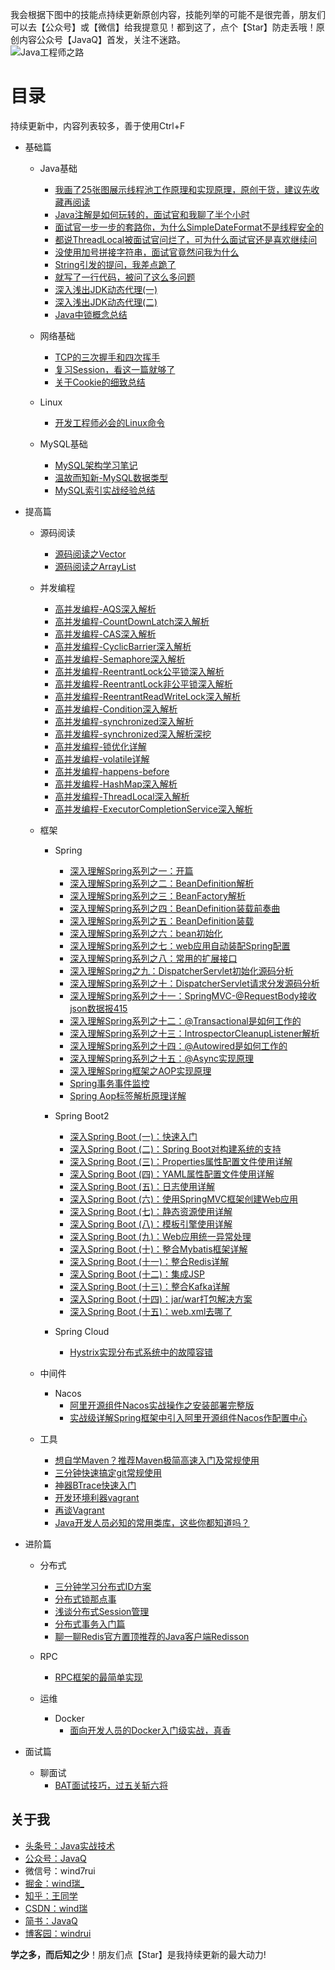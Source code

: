 我会根据下图中的技能点持续更新原创内容，技能列举的可能不是很完善，朋友们可以去【公众号】或【微信】给我提意见！都到这了，点个【Star】防走丢哦！原创内容公众号【JavaQ】首发，关注不迷路。<br/>
![Java工程师之路](https://img-blog.csdnimg.cn/20200608070735865.png)

# 目录 
持续更新中，内容列表较多，善于使用Ctrl+F
- 基础篇
  - Java基础
    - [我画了25张图展示线程池工作原理和实现原理，原创干货，建议先收藏再阅读](https://mp.weixin.qq.com/s/1oEdi_J79lWaX0649N6BPg)
    - [Java注解是如何玩转的，面试官和我聊了半个小时](https://mp.weixin.qq.com/s?__biz=MzI0NjUxNTY5Nw==&mid=2247484696&idx=1&sn=54c8b5ad9373d88564032c8bc4bc0926&chksm=e9bf5786dec8de90506632f193789cc088165985e35320a5e2a64f6a1230f5d74c9118a811af&token=1138093002&lang=zh_CN#rd) 
    - [面试官一步一步的套路你，为什么SimpleDateFormat不是线程安全的](https://mp.weixin.qq.com/s?__biz=MzI0NjUxNTY5Nw==&mid=2247484707&idx=1&sn=3eea7537f43fcf0cd646d9bc64fd657f&chksm=e9bf57bddec8deab4ffea25c68197d82c1b46ba58ad0963c9fc0ee6d79f9c47c29660875187f&token=1138093002&lang=zh_CN#rd)
    - [都说ThreadLocal被面试官问烂了，可为什么面试官还是喜欢继续问](https://mp.weixin.qq.com/s?__biz=MzI0NjUxNTY5Nw==&mid=2247484701&idx=1&sn=67ba3d2cedbd7a475371acfc474210e1&chksm=e9bf5783dec8de95e76115bc1fbd14401f8b41030d7aa5ebd42894eba56f138fd03f153718a4&token=1138093002&lang=zh_CN#rd)
    - [没使用加号拼接字符串，面试官竟然问我为什么](https://mp.weixin.qq.com/s?__biz=MzI0NjUxNTY5Nw==&mid=2247484712&idx=1&sn=982a0801e878700b42b48f7fae3e5f30&chksm=e9bf57b6dec8dea04544c551c8206897f66efb81f49532b65df4ff878ad284c261b48ad9e3dd&token=1138093002&lang=zh_CN#rd)
    - [String引发的提问，我差点跪了](https://mp.weixin.qq.com/s?__biz=MzI0NjUxNTY5Nw==&mid=2247484671&idx=1&sn=b33d3a54250b217d0945c69a4e3d3212&chksm=e9bf5661dec8df777af465067f81e4ac57cb3aec2ca5a50c5b22a695d23ce99d8a8150c407b6&token=1138093002&lang=zh_CN#rd)
    - [就写了一行代码，被问了这么多问题](https://mp.weixin.qq.com/s?__biz=MzI0NjUxNTY5Nw==&mid=2247484653&idx=1&sn=7d433692eaba49f33d90b1f81dafd23d&chksm=e9bf5673dec8df65f0511062a2e2bd9f55f091e8eba9a063ee8669ee7d50a62eb4c04f3bb071&token=1138093002&lang=zh_CN#rd)
    - [深入浅出JDK动态代理(一)](https://mp.weixin.qq.com/s?__biz=MzI0NjUxNTY5Nw==&mid=2247483795&idx=1&sn=1877060f8f5dc6b471ab3ca9d0768294&chksm=e9bf530ddec8da1b2634f55726c54dce176b1fe2bb3a0a6a6ad427daeeb79e00f13252db3e20&token=1330907269&lang=zh_CN#rd)
    - [深入浅出JDK动态代理(二)](https://mp.weixin.qq.com/s?__biz=MzI0NjUxNTY5Nw==&mid=2247483796&idx=1&sn=932a2d7ac1c10bba9917804c8e32b807&chksm=e9bf530adec8da1cfa9d825b882815b394e1e414d3b1c4344ac171dbc4de70fc6d2cd2bf7796&token=1330907269&lang=zh_CN#rd)
    - [Java中锁概念总结](https://mp.weixin.qq.com/s?__biz=MzI0NjUxNTY5Nw==&mid=2247483946&idx=1&sn=70714d004c86bae1388453adc1095041&chksm=e9bf50b4dec8d9a245cfcd456b3a6b5df04a01793e7e13307ab750437e02e24a3ba627a8e7bd&token=1330907269&lang=zh_CN#rd)
    
    
    
  - 网络基础
    - [TCP的三次握手和四次挥手](https://mp.weixin.qq.com/s?__biz=MzI0NjUxNTY5Nw==&mid=2247483696&idx=1&sn=e68302415de160e1e7441e44860f5e15&chksm=e9bf53aedec8dab8e697910d5a3cab22e49e3d8dedea02353f948c0814d3f5d0358b96064afc&token=1330907269&lang=zh_CN#rd)
    - [复习Session，看这一篇就够了](https://mp.weixin.qq.com/s?__biz=MzI0NjUxNTY5Nw==&mid=2247483929&idx=1&sn=a0f2afba69a4a5d06d328771603865fc&chksm=e9bf5087dec8d9918c04487a368d2cb557d47ca0c621e57606b55c862a7dfc0afbf911b086d0&token=1330907269&lang=zh_CN#rd)
    - [关于Cookie的细致总结](https://mp.weixin.qq.com/s?__biz=MzI0NjUxNTY5Nw==&mid=2247483919&idx=1&sn=fc767e4e03641a16867f4e2f6b2e068c&chksm=e9bf5091dec8d987ed85e9f7142738a0fc114f1837e5935885be14751a4d65b3ff485fee7bca&token=1330907269&lang=zh_CN#rd)
  - Linux
    - [开发工程师必会的Linux命令](https://mp.weixin.qq.com/s?__biz=MzI0NjUxNTY5Nw==&mid=2247484043&idx=1&sn=3e6b2a1eb4879f28bc4dbe0bb8e93d6f&chksm=e9bf5015dec8d903c600d026c9b0972bc2a5168a23ef95d781e327230a51723158c34c4729ea&token=1330907269&lang=zh_CN#rd)
  - MySQL基础
    - [MySQL架构学习笔记](https://mp.weixin.qq.com/s?__biz=MzI0NjUxNTY5Nw==&mid=2247484053&idx=1&sn=607e19356dddaf2df866d22e4f4d6511&chksm=e9bf500bdec8d91d7beb2b40e83be646c3c59640d7e50303271cc39fd0a818c09c474fa28e72&token=1330907269&lang=zh_CN#rd)
    - [温故而知新-MySQL数据类型](https://mp.weixin.qq.com/s?__biz=MzI0NjUxNTY5Nw==&mid=2247484064&idx=1&sn=c513801d9514aa31abf81e9635cb135b&chksm=e9bf503edec8d928b7ab0ed4798387fa8f49261391fe294488f69bddc7219d153860b30238f2&token=1330907269&lang=zh_CN#rd)
    - [MySQL索引实战经验总结](https://mp.weixin.qq.com/s?__biz=MzI0NjUxNTY5Nw==&mid=2247483942&idx=1&sn=842ec4a756e48743384d38be30ac064d&chksm=e9bf50b8dec8d9ae97ed4a69bba4d045d13c96813b0e503d5ec79a51b45bc1dada5363fc6f96&token=1330907269&lang=zh_CN#rd)
    
  
- 提高篇
  - 源码阅读
    - [源码阅读之Vector](https://www.jianshu.com/p/3a6d5fc44122)
    - [源码阅读之ArrayList](https://mp.weixin.qq.com/s?__biz=MzI0NjUxNTY5Nw==&mid=2247483699&idx=1&sn=1a11f45640e7e917a42c0751a0ed20c3&chksm=e9bf53addec8dabb51db0282265f3bb2df419e3059cf93b339b57b85060e71a327a8c3e159b2&token=1330907269&lang=zh_CN#rd)
    
    
  - 并发编程
    - [高并发编程-AQS深入解析](https://mp.weixin.qq.com/s?__biz=MzI0NjUxNTY5Nw==&mid=2247484320&idx=1&sn=9059f8308b07898a2cbbc15780a61f43&chksm=e9bf513edec8d82881f7360c9c4cf14bec405e6133f4d14ab700a74eda6322629ee8ce8806ba&token=1138093002&lang=zh_CN#rd)
    - [高并发编程-CountDownLatch深入解析](https://mp.weixin.qq.com/s?__biz=MzI0NjUxNTY5Nw==&mid=2247484326&idx=1&sn=6d8b68802adb70c5de1f1b8a2cd2a6c1&chksm=e9bf5138dec8d82ecb46f4704f8459c05d842d0d77f5bef24cac8283f88ade1d4f8685dac162&token=1138093002&lang=zh_CN#rd)
    - [高并发编程-CAS深入解析](https://mp.weixin.qq.com/s?__biz=MzI0NjUxNTY5Nw==&mid=2247484335&idx=1&sn=64f675e9342cf52c167e9916338497ff&chksm=e9bf5131dec8d827625354860d8185da5ed6f51e7a235113741beb4b48a46023215255c02e99&token=1138093002&lang=zh_CN#rd)
    - [高并发编程-CyclicBarrier深入解析](https://mp.weixin.qq.com/s?__biz=MzI0NjUxNTY5Nw==&mid=2247484339&idx=1&sn=239c24306bd835be2abf5224566c1f85&chksm=e9bf512ddec8d83b8be383c8e62e0a8028f3cf4ad9df777a30f2c3a0cfa32bdcdedeeace77c4&token=1138093002&lang=zh_CN#rd)
    - [高并发编程-Semaphore深入解析](https://mp.weixin.qq.com/s?__biz=MzI0NjUxNTY5Nw==&mid=2247484344&idx=1&sn=e0276a89ad9783b268f9c08f2691edcb&chksm=e9bf5126dec8d8300a6919b8b8e2691cc2dc5f6596e3e1a55511c5269f78264c8a378004e925&token=1138093002&lang=zh_CN#rd)
    - [高并发编程-ReentrantLock公平锁深入解析](https://mp.weixin.qq.com/s?__biz=MzI0NjUxNTY5Nw==&mid=2247484348&idx=1&sn=f6d668a6283ad33a71041bbcfa6a48d7&chksm=e9bf5122dec8d834d305801c2844fd1c7e68f7f0dc802aba17fa2b32499c3c64d4a044c28fb7&token=1138093002&lang=zh_CN#rd)
    - [高并发编程-ReentrantLock非公平锁深入解析](https://mp.weixin.qq.com/s?__biz=MzI0NjUxNTY5Nw==&mid=2247484357&idx=1&sn=a651dc2427449268ccc92d389d98b92b&chksm=e9bf515bdec8d84dce67a861f03a708e6da62aaf9386aae7c268005eff89105d2e09563c6a44&token=1138093002&lang=zh_CN#rd)
    - [高并发编程-ReentrantReadWriteLock深入解析](https://mp.weixin.qq.com/s?__biz=MzI0NjUxNTY5Nw==&mid=2247484361&idx=1&sn=925f36e47640aa57293f27b7c92b6d97&chksm=e9bf5157dec8d841936df507a245b46123f35fc188e0af518d6c6abda25e3574cba61460d093&token=1138093002&lang=zh_CN#rd)
    - [高并发编程-Condition深入解析](https://mp.weixin.qq.com/s?__biz=MzI0NjUxNTY5Nw==&mid=2247484367&idx=1&sn=44bcf3eac0a10754a1de17759f41cb95&chksm=e9bf5151dec8d847601727eaac8646d2c907cc217b3ec32d631419485709cd99463111ec6ed3&token=1138093002&lang=zh_CN#rd)
    - [高并发编程-synchronized深入解析](https://mp.weixin.qq.com/s?__biz=MzI0NjUxNTY5Nw==&mid=2247484378&idx=1&sn=c0c9fd1121e49e89d45c5578f4159562&chksm=e9bf5144dec8d8526ab953ba35260d3c90b6c131ff5c920c6090cae3ac7e9e7b5f9be4df20d3&token=1138093002&lang=zh_CN#rd)
    - [高并发编程-synchronized深入解析深挖](https://mp.weixin.qq.com/s?__biz=MzI0NjUxNTY5Nw==&mid=2247484385&idx=1&sn=b941bba79dedfdbbe46e4639c512f188&chksm=e9bf517fdec8d86995b0086aee9c591bf00bc4505b79d72989b933876ab5dd9271cf7c40c7bf&token=1138093002&lang=zh_CN#rd)
    - [高并发编程-锁优化详解](https://mp.weixin.qq.com/s?__biz=MzI0NjUxNTY5Nw==&mid=2247484393&idx=1&sn=ee05cfe2cd9e05d059accd756c91f098&chksm=e9bf5177dec8d861261cec23dfa3220bef156a535ba3a2a738bad066dd4febe1d7849c5454cb&token=1138093002&lang=zh_CN#rd)
    - [高并发编程-volatile详解](https://mp.weixin.qq.com/s?__biz=MzI0NjUxNTY5Nw==&mid=2247484400&idx=1&sn=e8a62bebb5f5b69105bc5e7647037897&chksm=e9bf516edec8d878d49264e10a9660868dedf4644943c4d65dea33f380e4c50bad9746771711&token=1138093002&lang=zh_CN#rd)
    - [高并发编程-happens-before](https://mp.weixin.qq.com/s?__biz=MzI0NjUxNTY5Nw==&mid=2247484423&idx=1&sn=c579b7be0ce23e4407fde5224ec70f39&chksm=e9bf5699dec8df8f690eb743b4a8674d69b0a81dd13ec7970c4fabd3091318538b701cdeadd6&token=1138093002&lang=zh_CN#rd)
    - [高并发编程-HashMap深入解析](https://mp.weixin.qq.com/s?__biz=MzI0NjUxNTY5Nw==&mid=2247484428&idx=1&sn=8267d69b174556ba052acf961c5fb07b&chksm=e9bf5692dec8df84d41a3f5264b53f74212eae43f428d047eb5f0a340db3bf5fbc41df8445e5&token=1138093002&lang=zh_CN#rd)
    - [高并发编程-ThreadLocal深入解析](https://mp.weixin.qq.com/s?__biz=MzI0NjUxNTY5Nw==&mid=2247484433&idx=1&sn=e0e66e5644f0f403a9a7f4d6226cf8af&chksm=e9bf568fdec8df99a6a35d609d46e285c35a9474a3efd8e13162749d8e7ab7a864fbe482279f&token=1138093002&lang=zh_CN#rd)
    - [高并发编程-ExecutorCompletionService深入解析](https://mp.weixin.qq.com/s?__biz=MzI0NjUxNTY5Nw==&mid=2247484563&idx=1&sn=d3b69e4acc957afb0b64af7e3b257e0e&chksm=e9bf560ddec8df1b07718acb9eb142f980712363c49988ba25b12535142c9c483936f84324a5&token=1138093002&lang=zh_CN#rd)
  
  - 框架
    - Spring
      - [深入理解Spring系列之一：开篇](https://mp.weixin.qq.com/s?__biz=MzI0NjUxNTY5Nw==&mid=2247483810&idx=1&sn=a2df14fdb638c2c6f54176d2926519d2&chksm=e9bf533cdec8da2a39032b8abc98ecbc6d4c2597ddc500d97768911ed0984499ec3c04ff5e78&token=1138093002&lang=zh_CN#rd)
      - [深入理解Spring系列之二：BeanDefinition解析](https://mp.weixin.qq.com/s?__biz=MzI0NjUxNTY5Nw==&mid=2247483814&idx=1&sn=ddf49931d552e9b4553dcec457a84c51&chksm=e9bf5338dec8da2eb190b24beda9c110d0d3ceb4b25d57c36a5b9c64b6e6b918848651e7c0f3&token=1138093002&lang=zh_CN#rd)
      - [深入理解Spring系列之三：BeanFactory解析](https://mp.weixin.qq.com/s?__biz=MzI0NjUxNTY5Nw==&mid=2247483824&idx=1&sn=9b7c2603093b055c59cc037d0ab66db0&chksm=e9bf532edec8da3874ec762744f01535228481160cc1c35fa89e0e93380893573a415ecf3601&token=1138093002&lang=zh_CN#rd)
      - [深入理解Spring系列之四：BeanDefinition装载前奏曲](https://mp.weixin.qq.com/s?__biz=MzI0NjUxNTY5Nw==&mid=2247483835&idx=1&sn=276911368d443f134997408a75578daa&chksm=e9bf5325dec8da3368915672add7ddc3c91580c2a06eaa52be20ed20e4f1ff00456959c24880&token=1138093002&lang=zh_CN#rd)
      - [深入理解Spring系列之五：BeanDefinition装载](https://mp.weixin.qq.com/s?__biz=MzI0NjUxNTY5Nw==&mid=2247483836&idx=1&sn=3cf9e95ab4fc6f691950f803d7ee3d43&chksm=e9bf5322dec8da345de94e2ed90878d3aaaf1fa2456df9a1cf0e9bb83fb1ea5d0a16f28c3b10&token=1138093002&lang=zh_CN#rd)
      - [深入理解Spring系列之六：bean初始化](https://mp.weixin.qq.com/s?__biz=MzI0NjUxNTY5Nw==&mid=2247483837&idx=1&sn=c3188309077d99b7a264da5570249dfd&chksm=e9bf5323dec8da354959cfa1bbdfdb558f9333e9850a1dccb0fc77bb60be25f5d2e6783dcedc&token=1138093002&lang=zh_CN#rd)
      - [深入理解Spring系列之七：web应用自动装配Spring配置](https://mp.weixin.qq.com/s?__biz=MzI0NjUxNTY5Nw==&mid=2247483839&idx=1&sn=fefa3bcfa0d60b9feb14ce3dd5e04fc7&chksm=e9bf5321dec8da37547d1b24f5f000368dc756a944ebb34ef1d40747d33566fbfed49a5dfd8a&token=1138093002&lang=zh_CN#rd)
      - [深入理解Spring系列之八：常用的扩展接口](https://mp.weixin.qq.com/s?__biz=MzI0NjUxNTY5Nw==&mid=2247483877&idx=1&sn=4fc7df322638d8ba05f9990151b13b1b&chksm=e9bf537bdec8da6d3554522008db8a31e57469b29d955b10599a9f07151b2896e015de9d0d77&token=1138093002&lang=zh_CN#rd)
      - [深入理解Spring之九：DispatcherServlet初始化源码分析](https://mp.weixin.qq.com/s?__biz=MzI0NjUxNTY5Nw==&mid=2247483959&idx=1&sn=e9d419f36f2ef2b23d9253d4d28a98c6&chksm=e9bf50a9dec8d9bf0306f69cb74247d307964630f9b5466a8190c76bb7cbe901ddbaaa97bc37&token=1138093002&lang=zh_CN#rd)
      - [深入理解Spring系列之十：DispatcherServlet请求分发源码分析](https://mp.weixin.qq.com/s?__biz=MzI0NjUxNTY5Nw==&mid=2247483974&idx=1&sn=c6846612b95c07f1248b727078d32fb0&chksm=e9bf50d8dec8d9ce1d05d06ceb58ef2de94fd146938e6b14187f26fd0e903f410a21a5a4b77d&token=1138093002&lang=zh_CN#rd)
      - [深入理解Spring系列之十一：SpringMVC-@RequestBody接收json数据报415](https://mp.weixin.qq.com/s?__biz=MzI0NjUxNTY5Nw==&mid=2247483978&idx=1&sn=c2d3beac2e9392d88388d52d696d5794&chksm=e9bf50d4dec8d9c21ba0156e7746d01a2cee00b8777325ea819863ef15df471e90e6dd34f987&token=1138093002&lang=zh_CN#rd)
      - [深入理解Spring系列之十二：@Transactional是如何工作的](https://mp.weixin.qq.com/s?__biz=MzI0NjUxNTY5Nw==&mid=2247484015&idx=1&sn=5178bee539475e27f14de3aacf23b6bd&chksm=e9bf50f1dec8d9e7c2d37e8239b9532962114bd9466f377064ae884ea6456d552e741924b795&token=1138093002&lang=zh_CN#rd)
      - [深入理解Spring系列之十三：IntrospectorCleanupListener解析](https://mp.weixin.qq.com/s?__biz=MzI0NjUxNTY5Nw==&mid=2247484039&idx=1&sn=5ff70f844db327fc1a508e7d5b791ac0&chksm=e9bf5019dec8d90ff5a3af33a416ef5711f4fc43a1a9494819c19edc36d056f858f7af8035d6&token=1138093002&lang=zh_CN#rd)
      - [深入理解Spring系列之十四：@Autowired是如何工作的](https://mp.weixin.qq.com/s?__biz=MzI0NjUxNTY5Nw==&mid=2247484293&idx=1&sn=2cf690c7569bceaefd677364a210ee0a&chksm=e9bf511bdec8d80df52f322107c70045f8128287a8254f442c38b544f6594a5b111f15a1f105&token=1138093002&lang=zh_CN#rd)
      - [深入理解Spring系列之十五：@Async实现原理](https://mp.weixin.qq.com/s?__biz=MzI0NjUxNTY5Nw==&mid=2247484501&idx=1&sn=30b8637a5f43c4b7b5ad4e5183d4d836&chksm=e9bf56cbdec8dfdd0bee66a1a7237b6568e34713676a1844946b7500fbc349d42153e95feeac&token=1138093002&lang=zh_CN#rd)
      - [深入理解Spring框架之AOP实现原理](https://mp.weixin.qq.com/s?__biz=MzI0NjUxNTY5Nw==&mid=2247484497&idx=1&sn=8f507ab8336ff740221ec16d707a0105&chksm=e9bf56cfdec8dfd9ba74d667ea85e8f394f410bd917b6e5c3cc622955f5dcb03d579a02311e1&token=1138093002&lang=zh_CN#rd)
      - [Spring事务事件监控](https://mp.weixin.qq.com/s?__biz=MzI0NjUxNTY5Nw==&mid=2247484528&idx=1&sn=92b3926cee2ea326b94800e970a37b3d&chksm=e9bf56eedec8dff8e3fbef7714e89a2c48f2aa1f4c7cfb283a7a762cef11975b70d92fc67997&token=1138093002&lang=zh_CN#rd)
      - [Spring Aop标签解析原理详解](https://mp.weixin.qq.com/s?__biz=MzI0NjUxNTY5Nw==&mid=2247484533&idx=1&sn=7418444ef2a4a8a13400d283c9b70896&chksm=e9bf56ebdec8dffd4fff8797b37fcd10f68246f3fb9a7ba7e97f728d1b2fe75d8dca56a2b589&token=1138093002&lang=zh_CN#rd)
    
    - Spring Boot2
      - [深入Spring Boot (一)：快速入门](https://mp.weixin.qq.com/s?__biz=MzI0NjUxNTY5Nw==&mid=2247484131&idx=1&sn=33fe0f3d15b0f2a8febe8b1521952463&chksm=e9bf507ddec8d96bc4e777f4ce58c95235769ad03ea1a2a28bb33590f0b8f4c1f62a223c58f3&token=1138093002&lang=zh_CN#rd)
      - [深入Spring Boot (二)：Spring Boot对构建系统的支持](https://mp.weixin.qq.com/s?__biz=MzI0NjUxNTY5Nw==&mid=2247484139&idx=1&sn=abfaabae16a8d5351555e0e928f31d01&chksm=e9bf5075dec8d963fcf512303e9dbe0e46d147ffabf130afe98c880847bdd567cabe6977a1c2&token=1138093002&lang=zh_CN#rd)
      - [深入Spring Boot (三)：Properties属性配置文件使用详解](https://mp.weixin.qq.com/s?__biz=MzI0NjUxNTY5Nw==&mid=2247484146&idx=1&sn=5f1bb502e1d2563d43c915f9c56ae07c&chksm=e9bf506cdec8d97aef9f9723fa1d55f2a56aa9c5961a8588aced407837a5a3e9ccb723384b9f&token=1138093002&lang=zh_CN#rd)
      - [深入Spring Boot (四)：YAML属性配置文件使用详解](https://mp.weixin.qq.com/s?__biz=MzI0NjUxNTY5Nw==&mid=2247484153&idx=1&sn=9040ae2fba5b496101a0157d2baef80e&chksm=e9bf5067dec8d97103fab979ede73f3dfcd7639dfa0fb221dd9fe6174913bcce6abffcaa3404&token=1138093002&lang=zh_CN#rd)
      - [深入Spring Boot (五)：日志使用详解](https://mp.weixin.qq.com/s?__biz=MzI0NjUxNTY5Nw==&mid=2247484159&idx=1&sn=eab381d860aad82cf11e4189ace39914&chksm=e9bf5061dec8d9770ae7761141004350f9d0bcbbf51c949e1da79698ffbfcbedae74c2c1e331&token=1138093002&lang=zh_CN#rd)
      - [深入Spring Boot (六)：使用SpringMVC框架创建Web应用](https://mp.weixin.qq.com/s?__biz=MzI0NjUxNTY5Nw==&mid=2247484165&idx=1&sn=2fb1770179b1ecfe56ea29e102656ab2&chksm=e9bf519bdec8d88d0a797b1161e8845f66ddb5e42a9d457ebffac362f7a5084a6ac131eb3f93&token=1138093002&lang=zh_CN#rd)
      - [深入Spring Boot (七)：静态资源使用详解](https://mp.weixin.qq.com/s?__biz=MzI0NjUxNTY5Nw==&mid=2247484172&idx=1&sn=54b966fe0bcf519ceb2cf6bc9d81e3bd&chksm=e9bf5192dec8d8845df42b5d11850311d35200669d363004e17d5ba86354a5e2a6c16f6ab4dc&token=1138093002&lang=zh_CN#rd)
      - [深入Spring Boot (八)：模板引擎使用详解](https://mp.weixin.qq.com/s?__biz=MzI0NjUxNTY5Nw==&mid=2247484184&idx=1&sn=bd3a4cb8ae979a0ba06a5a21682c7610&chksm=e9bf5186dec8d89097215946daeb82f601d1a74f82055a651988015bc6924f7afdf16e69cc03&token=1138093002&lang=zh_CN#rd)
      - [深入Spring Boot (九)：Web应用统一异常处理](https://mp.weixin.qq.com/s?__biz=MzI0NjUxNTY5Nw==&mid=2247484191&idx=1&sn=48490babed1259a2200fed11bafca523&chksm=e9bf5181dec8d89775de549fecf36320b224310c37dff7387f1341167ea2729040c7616e6009&token=1138093002&lang=zh_CN#rd)
      - [深入Spring Boot (十)：整合Mybatis框架详解](https://mp.weixin.qq.com/s?__biz=MzI0NjUxNTY5Nw==&mid=2247484196&idx=1&sn=8367c785d3688a3c80891108414c84eb&chksm=e9bf51badec8d8ac6134e2d1f5460d943f604fc6a93e897f91b23bccc81e9b796b0903ec511d&token=1138093002&lang=zh_CN#rd)
      - [深入Spring Boot (十一)：整合Redis详解](https://mp.weixin.qq.com/s?__biz=MzI0NjUxNTY5Nw==&mid=2247484207&idx=1&sn=8226ccbcaa075467d1fc6b659c4b8041&chksm=e9bf51b1dec8d8a7f818e690da9f1c558e78f81d8cd25875029fcf809927aed257eb23fe31cf&token=1138093002&lang=zh_CN#rd)
      - [深入Spring Boot (十二)：集成JSP](https://mp.weixin.qq.com/s?__biz=MzI0NjUxNTY5Nw==&mid=2247484263&idx=1&sn=9df870dc31a790b217f29884ba40ef53&chksm=e9bf51f9dec8d8ef71cdba6511ee85574105b00f6a1009b28489d4129dfecd103310526f9d36&token=1138093002&lang=zh_CN#rd)
      - [深入Spring Boot (十三)：整合Kafka详解](https://mp.weixin.qq.com/s/LvCRySBAugjgDg_iRa8wwg)
      - [深入Spring Boot (十四)：jar/war打包解决方案](https://mp.weixin.qq.com/s/rKLTa0ewViXzlJegHSrHhg)
      - [深入Spring Boot (十五)：web.xml去哪了](https://mp.weixin.qq.com/s/MlsgqHZZbe0ioKBvCp9duw)
    - Spring Cloud
      - [Hystrix实现分布式系统中的故障容错](https://mp.weixin.qq.com/s?__biz=MzI0NjUxNTY5Nw==&mid=2247483913&idx=1&sn=644c1d880736fc8a09db4a5b83da0744&chksm=e9bf5097dec8d98157a7219aca1dbe70b56cec09bc0b4e7b8bcbc3fb2a4d1c1b8671f760e869&token=1330907269&lang=zh_CN#rd)
      
  - 中间件
    - Nacos
      - [阿里开源组件Nacos实战操作之安装部署完整版](https://www.toutiao.com/i6847624001510965768/)
      - [实战级详解Spring框架中引入阿里开源组件Nacos作配置中心](https://www.toutiao.com/i6858915853304332811/)
      

  - 工具
    - [想自学Maven？推荐Maven极简高速入门及常规使用](https://www.toutiao.com/i6823323322994917892/)
    - [三分钟快速搞定git常规使用](https://www.toutiao.com/i6803339583179194892/)
    - [神器BTrace快速入门](https://mp.weixin.qq.com/s?__biz=MzI0NjUxNTY5Nw==&mid=2247483848&idx=1&sn=1d566e87d37849729b15707cb472ea7e&chksm=e9bf5356dec8da40fcb4a8a3937222b8c35e74f8a6550a9422c8643ab86b1f651fbb9f32ae6a&token=1330907269&lang=zh_CN#rd)
    - [开发环境利器vagrant](https://mp.weixin.qq.com/s?__biz=MzI0NjUxNTY5Nw==&mid=2247483792&idx=1&sn=edb68d3cbfbe9f8db69540f6a3c6f319&chksm=e9bf530edec8da18c8ccbdecc913bc221186281e98be330e8495b936017113be29c57b9fd3c3&token=1330907269&lang=zh_CN#rd)
    - [再谈Vagrant](https://mp.weixin.qq.com/s?__biz=MzI0NjUxNTY5Nw==&mid=2247484110&idx=1&sn=88d90f92e64a86eeee6ca2a9f4ed059f&chksm=e9bf5050dec8d9466a401a107c95bc9d228400b5569987eb64bcbb596a76bae5be62fe45b0e2&scene=21#wechat_redirect)
    - [Java开发人员必知的常用类库，这些你都知道吗？](https://mp.weixin.qq.com/s/VX6BL01gfYGXS-XHw3N3Jg)
    
- 进阶篇
  - 分布式
    - [三分钟学习分布式ID方案](https://mp.weixin.qq.com/s?__biz=MzI0NjUxNTY5Nw==&mid=2247484297&idx=1&sn=ab1df4107b8f15931145c7946748600a&chksm=e9bf5117dec8d8015190c4e74b2268bc716d53e792d490f2e25c3cd86a6eaaf4e6193bce938c&token=1330907269&lang=zh_CN#rd)
    - [分布式锁那点事](https://mp.weixin.qq.com/s?__biz=MzI0NjUxNTY5Nw==&mid=2247484071&idx=1&sn=f2af23340ab34052109065dfc8163f35&chksm=e9bf5039dec8d92fc89155b2d742d11e75231daa6c390378940b34263d839b009a1def8bcf35&token=1330907269&lang=zh_CN#rd)
    - [浅谈分布式Session管理](https://mp.weixin.qq.com/s?__biz=MzI0NjUxNTY5Nw==&mid=2247483935&idx=1&sn=03b2cfbe7d5b203e87bffef2bce31f6a&chksm=e9bf5081dec8d997c291b85774a61d6fe317c9feb23a12224a485273f4ccaad8199b76798dc1&token=1330907269&lang=zh_CN#rd)
    - [分布式事务入门篇](https://mp.weixin.qq.com/s?__biz=MzI0NjUxNTY5Nw==&mid=2247483786&idx=1&sn=71226629c47d3fd83d19570805f4127c&chksm=e9bf5314dec8da02b6217129fec111ad582e69c9c0ce2feeb11843cd8f4e8e97e0a11f0d3755&token=1330907269&lang=zh_CN#rd)
    - [聊一聊Redis官方置顶推荐的Java客户端Redisson](https://mp.weixin.qq.com/s/X9kJG_mz50TbaiEMAC90jA)
    
  - RPC 
    - [RPC框架的最简单实现](https://mp.weixin.qq.com/s?__biz=MzI0NjUxNTY5Nw==&mid=2247483915&idx=1&sn=9c5afc77b83ce07fb73b8f80f015135e&chksm=e9bf5095dec8d9830deae1e3a8ebcadf7af3b05ee591c2133b6130163656a10f4d9a0660326b&token=1330907269&lang=zh_CN#rd)

  - 运维
    - Docker
      - [面向开发人员的Docker入门级实战，真香](https://mp.weixin.qq.com/s/Ay52fP0XQRZJf8bkTqWwuA)
    

- 面试篇
  - 聊面试
    - [BAT面试技巧，过五关斩六将](https://mp.weixin.qq.com/s?__biz=MzI0NjUxNTY5Nw==&mid=2247483735&idx=1&sn=3019f38892279a00889e1a0d189f126c&chksm=e9bf53c9dec8dadf75dfb3f2d627f42daecfb46bf964e9bf98b9db9c8dff4a3a28901187afe0&token=1330907269&lang=zh_CN#rd)
    
    

## 关于我
* [头条号：Java实战技术](https://www.toutiao.com/c/user/62859607968/#mid=1575311975640078)
* [公众号：JavaQ](https://mp.weixin.qq.com/s/QE2PY9B4iFFV9gCabkJzcw?_blank)
* 微信号：wind7rui
* [掘金：wind瑞_](https://juejin.im/user/59dc1e88f265da430b7a3038)
* [知乎：王同学](https://www.zhihu.com/people/_JavaQ)
* [CSDN：wind瑞](https://blog.csdn.net/windrui)
* [简书：JavaQ](https://www.jianshu.com/u/1a8d4abaddf2)
* [博客园：windrui](https://www.cnblogs.com/windrui/)

**学之多，而后知之少**！朋友们点【Star】是我持续更新的最大动力!
